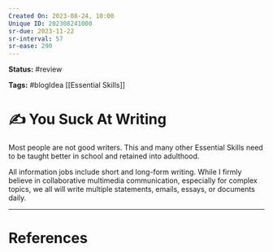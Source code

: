 ```yaml
---
Created On: 2023-08-24, 10:00
Unique ID: 202308241000
sr-due: 2023-11-22
sr-interval: 57
sr-ease: 290
---
```

**Status:** #review 

**Tags:**  #blogIdea  [[Essential Skills]]

# ✍️ You Suck At Writing

Most people are not good writers. This and many other Essential Skills need to be taught better in school and retained into adulthood. 

All information jobs include short and long-form writing. While I firmly believe in collaborative multimedia communication, especially for complex topics, we all will write multiple statements, emails, essays, or documents daily. 




---
# References
